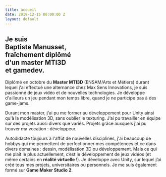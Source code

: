 ```yaml
---
title: accueil
date: 2019-12-15 00:00:00 Z
layout: default
---
```


## Je suis<br>**Baptiste Manusset**,<br>  fraîchement diplômé<br> d'un **master MTI3D** <br> et **gamedev**.

Diplômé en octobre du **Master MTI3D** (ENSAM/Arts et Métiers) durant lequel j'ai effectué une alternance chez Max Sens Innovations, je suis passionné  de jeux vidéo et de nouvelles technologies. Je développe d'ailleurs un jeu pendant mon temps libre, quand je ne participe pas à des game-jams.

Durant mon master, j'ai pu me former au développement pour Unity ainsi qu'à la modélisation 3D, sans oublier le texturing. J’ai pu travailler en équipe sur des projets aussi divers que variés. Projets grâce auxquels j'ai pu trouver ma vocation : développeur.

Autodidacte toujours à l'affût de nouvelles disciplines, j'ai beaucoup de hobbys qui me permettent de perfectionner mes compétences et ce dans divers domaines : dessin, modélisation 3D ou développement. Mais ce qui me plaît le plus actuellement, c’est le développement de jeux vidéos (et même certains en **réalité virtuelle** !). Je développe avec Unity, sur lequel j’ai créé tous mes projets, universitaires ou personnels. Je me suis également formé sur **Game Maker Studio 2**.
<br>

